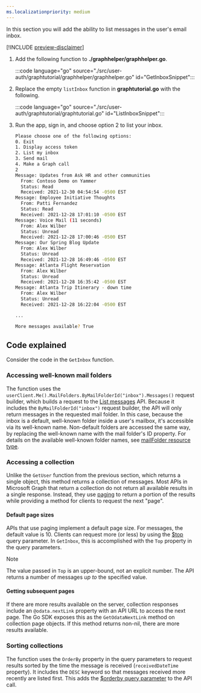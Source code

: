 ```yaml
---
ms.localizationpriority: medium
---
```


<!-- markdownlint-disable MD041 -->

In this section you will add the ability to list messages in the user's email inbox.

[!INCLUDE [preview-disclaimer](preview-disclaimer.md)]

1. Add the following function to **./graphhelper/graphhelper.go**.

    :::code language="go" source="./src/user-auth/graphtutorial/graphhelper/graphhelper.go" id="GetInboxSnippet":::

1. Replace the empty `listInbox` function in **graphtutorial.go** with the following.

    :::code language="go" source="./src/user-auth/graphtutorial/graphtutorial.go" id="ListInboxSnippet":::

1. Run the app, sign in, and choose option 2 to list your inbox.

    ```bash
    Please choose one of the following options:
    0. Exit
    1. Display access token
    2. List my inbox
    3. Send mail
    4. Make a Graph call
    2
    Message: Updates from Ask HR and other communities
      From: Contoso Demo on Yammer
      Status: Read
      Received: 2021-12-30 04:54:54 -0500 EST
    Message: Employee Initiative Thoughts
      From: Patti Fernandez
      Status: Read
      Received: 2021-12-28 17:01:10 -0500 EST
    Message: Voice Mail (11 seconds)
      From: Alex Wilber
      Status: Unread
      Received: 2021-12-28 17:00:46 -0500 EST
    Message: Our Spring Blog Update
      From: Alex Wilber
      Status: Unread
      Received: 2021-12-28 16:49:46 -0500 EST
    Message: Atlanta Flight Reservation
      From: Alex Wilber
      Status: Unread
      Received: 2021-12-28 16:35:42 -0500 EST
    Message: Atlanta Trip Itinerary - down time
      From: Alex Wilber
      Status: Unread
      Received: 2021-12-28 16:22:04 -0500 EST

    ...

    More messages available? True
    ```

## Code explained

Consider the code in the `GetInbox` function.

### Accessing well-known mail folders

The function uses the `userClient.Me().MailFolders.ByMailFolderId("inbox").Messages()` request builder, which builds a request to the [List messages](/graph/api/user-list-messages) API. Because it includes the `ByMailFolderId("inbox")` request builder, the API will only return messages in the requested mail folder. In this case, because the inbox is a default, well-known folder inside a user's mailbox, it's accessible via its well-known name. Non-default folders are accessed the same way, by replacing the well-known name with the mail folder's ID property. For details on the available well-known folder names, see [mailFolder resource type](/graph/api/resources/mailfolder).

### Accessing a collection

Unlike the `GetUser` function from the previous section, which returns a single object, this method returns a collection of messages. Most APIs in Microsoft Graph that return a collection do not return all available results in a single response. Instead, they use [paging](/graph/paging) to return a portion of the results while providing a method for clients to request the next "page".

#### Default page sizes

APIs that use paging implement a default page size. For messages, the default value is 10. Clients can request more (or less) by using the [$top](/graph/query-parameters#top-parameter) query parameter. In `GetInbox`, this is accomplished with the `Top` property in the query parameters.

> [!NOTE]
> The value passed in `Top` is an upper-bound, not an explicit number. The API returns a number of messages *up to* the specified value.

#### Getting subsequent pages

If there are more results available on the server, collection responses include an `@odata.nextLink` property with an API URL to access the next page. The Go SDK exposes this as the `GetOdataNextLink` method on collection page objects. If this method returns non-nil, there are more results available.

### Sorting collections

The function uses the `OrderBy` property in the query parameters to request results sorted by the time the message is received (`receivedDateTime` property). It includes the `DESC` keyword so that messages received more recently are listed first. This adds the [$orderby query parameter](/graph/query-parameters#orderby-parameter) to the API call.
